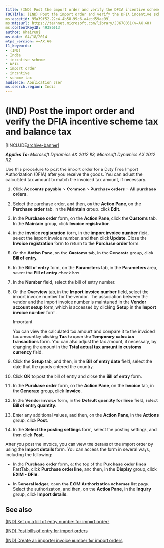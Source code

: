 ```yaml
---
title: (IND) Post the import order and verify the DFIA incentive scheme tax and balance tax
TOCTitle: (IND) Post the import order and verify the DFIA incentive scheme tax and balance tax
ms:assetid: 95a39f52-22c4-4b58-99c6-a4ecd59ae991
ms:mtpsurl: https://technet.microsoft.com/library/JJ678051(v=AX.60)
ms:contentKeyID: 49386013
author: Khairunj
ms.date: 04/18/2014
mtps_version: v=AX.60
f1_keywords:
- (IND)
- India
- incentive scheme
- DFIA
- import order
- incentive
- scheme tax
audience: Application User
ms.search.region: India
---
```


# (IND) Post the import order and verify the DFIA incentive scheme tax and balance tax 


[!INCLUDE[archive-banner](includes/archive-banner.md)]


_**Applies To:** Microsoft Dynamics AX 2012 R3, Microsoft Dynamics AX 2012 R2_

Use this procedure to post the import order for a Duty Free Import Authorization (DFIA) after you receive the goods. You can adjust the calculated tax amount to match the invoiced tax amount, if necessary.

1.  Click **Accounts payable** \> **Common** \> **Purchase orders** \> **All purchase orders**.

2.  Select the purchase order, and then, on the **Action Pane**, on the **Purchase order** tab, in the **Maintain** group, click **Edit**.

3.  In the **Purchase order** form, on the **Action Pane**, click the **Customs** tab. In the **Maintain** group, click **Invoice registration**.

4.  In the **Invoice registration** form, in the **Import invoice number** field, select the import invoice number, and then click **Update**. Close the **Invoice registration** form to return to the **Purchase order** form.

5.  On the **Action Pane**, on the **Customs** tab, in the **Generate** group, click **Bill of entry**.

6.  In the **Bill of entry** form, on the **Parameters** tab, in the **Parameters** area, select the **Bill of entry** check box.

7.  In the **Number** field, select the bill of entry number.

8.  On the **Overview** tab, in the **Import invoice number** field, select the import invoice number for the vendor. The association between the vendor and the import invoice number is maintained in the **Vendor account setup** form, which is accessed by clicking **Setup** in the **Import invoice number** form.
    

    > [!IMPORTANT]
    > <P>You can view the calculated tax amount and compare it to the invoiced tax amount by clicking <STRONG>Tax</STRONG> to open the <STRONG>Temporary sales tax transactions</STRONG> form. You can also adjust the tax amount, if necessary, by changing the amount in the <STRONG>Total actual tax amount in customs currency</STRONG> field.</P>



9.  Click the **Setup** tab, and then, in the **Bill of entry date** field, select the date that the goods entered the country.

10. Click **OK** to post the bill of entry and close the **Bill of entry** form.

11. In the **Purchase order** form, on the **Action Pane**, on the **Invoice** tab, in the **Generate** group, click **Invoice**.

12. In the **Vendor invoice** form, in the **Default quantity for lines** field, select **Bill of entry quantity**.

13. Enter any additional values, and then, on the **Action Pane**, in the **Actions** group, click **Post**.

14. In the **Select the posting settings** form, select the posting settings, and then click **Post**.

After you post the invoice, you can view the details of the import order by using the **Import details** form. You can access the form in several ways, including the following:

  - In the **Purchase order** form, at the top of the **Purchase order lines** FastTab, click **Purchase order line**, and then, in the **Display** group, click **EXIM - DFIA**.

  - In **General ledger**, open the **EXIM Authorization schemes** list page. Select the authorization, and then, on the **Action Pane**, in the **Inquiry** group, click **Import details**.

## See also

[(IND) Set up a bill of entry number for import orders](ind-set-up-a-bill-of-entry-number-for-import-orders.md)

[(IND) Post bills of entry for import orders](ind-post-bills-of-entry-for-import-orders.md)

[(IND) Create an importer invoice number for import orders](ind-create-an-importer-invoice-number-for-import-orders.md)

  


